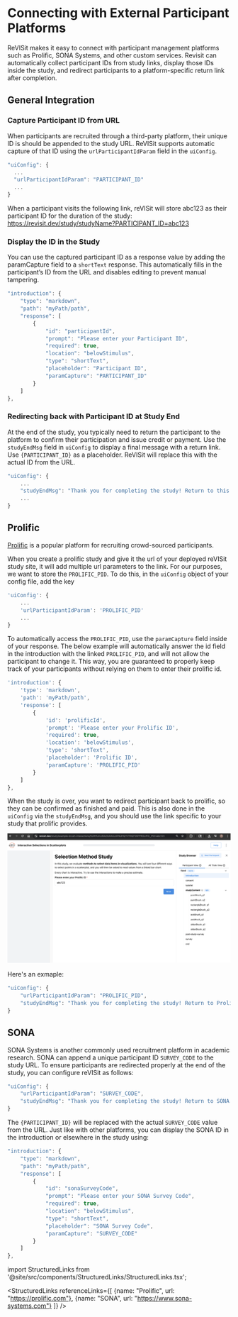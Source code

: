 # Connecting with External Participant Platforms


ReVISit makes it easy to connect with participant management platforms such as Prolific, SONA Systems, and other custom services. Revisit can automatically collect participant IDs from study links, display those IDs inside the study, and redirect participants to a platform-specific return link after completion.

## General Integration

### Capture Participant ID from URL

When participants are recruited through a third-party platform, their unique ID is should be appended to the study URL. ReVISit supports automatic capture of that ID using the `urlParticipantIdParam` field in the `uiConfig`.

```ts
"uiConfig": {
  ...
  "urlParticipantIdParam": "PARTICIPANT_ID"
  ...
}
```

When a participant visits the following link, reVISit will store abc123 as their participant ID for the duration of the study:
https://revisit.dev/study/studyName?PARTICIPANT_ID=abc123


### Display the ID in the Study
You can use the captured participant ID as a response value by adding the paramCapture field to a `shortText` response. This automatically fills in the participant’s ID from the URL and disables editing to prevent manual tampering.

```ts
"introduction": {
    "type": "markdown",
    "path": "myPath/path",
    "response": [
        {
            "id": "participantId",
            "prompt": "Please enter your Participant ID",
            "required": true,
            "location": "belowStimulus",
            "type": "shortText",
            "placeholder": "Participant ID",
            "paramCapture": "PARTICIPANT_ID"
        }
    ]
},
```

### Redirecting back with Participant ID at Study End
At the end of the study, you typically need to return the participant to the platform to confirm their participation and issue credit or payment. Use the `studyEndMsg` field in `uiConfig` to display a final message with a return link. Use `{PARTICIPANT_ID}` as a placeholder. ReVISit will replace this with the actual ID from the URL.

```ts
"uiConfig": {
    ...
    "studyEndMsg": "Thank you for completing the study! Return to this link to receive credit: [https://your-platform.com/complete?participant_id={PARTICIPANT_ID}](https://your-platform.com/complete?participant_id={PARTICIPANT_ID})"
    ...
}
```

## Prolific
[Prolific](https://prolific.com) is a popular platform for recruiting crowd-sourced participants. 

When you create a prolific study and give it the url of your deployed reVISit study site, it will add multiple url parameters to the link. For our purposes, we want to store the `PROLIFIC_PID`. To do this, in the `uiConfig` object of your config file, add the key 

```ts
'uiConfig': {
    ...
    'urlParticipantIdParam': 'PROLIFIC_PID'
    ...
}
```

To automatically access the `PROLIFIC_PID`, use the `paramCapture` field inside of your response. The below example will automatically answer the id field in the introduction with the linked `PROLIFIC_PID`, and will not allow the participant to change it. This way, you are guaranteed to properly keep track of your participants without relying on them to enter their prolific id. 

```ts
'introduction': {
    'type': 'markdown',
    'path': 'myPath/path',
    'response': [
        {
            'id': 'prolificId',
            'prompt': 'Please enter your Prolific ID',
            'required': true,
            'location': 'belowStimulus',
            'type': 'shortText',
            'placeholder': 'Prolific ID',
            'paramCapture': 'PROLIFIC_PID'
        }
    ]
},
```

When the study is over, you want to redirect participant back to prolific, so they can be confirmed as finished and paid. This is also done in the `uiConfig` via the `studyEndMsg`, and you should use the link specific to your study that prolific provides.

![Prolific participant ID](./img/prolific_participantID.png)

Here's an exmaple:

```ts
"uiConfig": {
    "urlParticipantIdParam": "PROLIFIC_PID",
    "studyEndMsg": "Thank you for completing the study! Return to Prolific: [https://app.prolific.com/submissions/complete?cc=studyID](https://app.prolific.com/submissions/complete?cc=studyID)"
}
```

## SONA
SONA Systems is another commonly used recruitment platform in academic research. SONA can append a unique participant ID `SURVEY_CODE` to the study URL. To ensure participants are redirected properly at the end of the study, you can configure reVISit as follows:

```ts
"uiConfig": {
    "urlParticipantIdParam": "SURVEY_CODE",
    "studyEndMsg": "Thank you for completing the study! Return to SONA to receive credit: [https://yourschool.sonasystems.com/webstudy_credit.aspx?experiement_id=...&credit_token=...&survey_code={PARTICIPANT_ID}](https://yourschool.sonasystems.com/webstudy_credit.aspx?experiement_id=...&credit_token=...&survey_code={PARTICIPANT_ID})"
}
```
The `{PARTICIPANT_ID}` will be replaced with the actual `SURVEY_CODE` value from the URL.
Just like with other platforms, you can display the SONA ID in the introduction or elsewhere in the study using:

```ts
"introduction": {
    "type": "markdown",
    "path": "myPath/path",
    "response": [
        {
            "id": "sonaSurveyCode",
            "prompt": "Please enter your SONA Survey Code",
            "required": true,
            "location": "belowStimulus",
            "type": "shortText",
            "placeholder": "SONA Survey Code",
            "paramCapture": "SURVEY_CODE"
        }
    ]
},
```




import StructuredLinks from '@site/src/components/StructuredLinks/StructuredLinks.tsx';

<StructuredLinks
    referenceLinks={[
        {name: "Prolific", url: "https://prolific.com"},
        {name: "SONA", url: "https://www.sona-systems.com"}
    ]}
/>